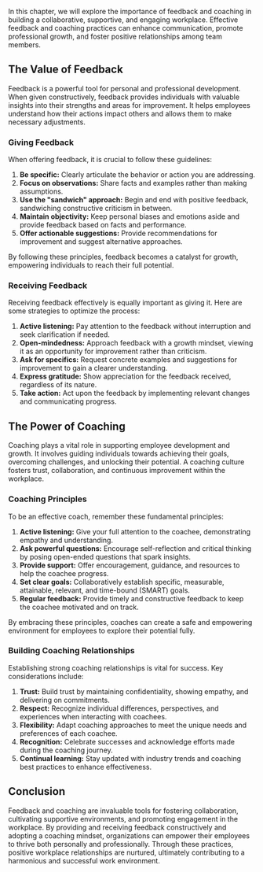 
In this chapter, we will explore the importance of feedback and coaching in building a collaborative, supportive, and engaging workplace. Effective feedback and coaching practices can enhance communication, promote professional growth, and foster positive relationships among team members.

The Value of Feedback
---------------------

Feedback is a powerful tool for personal and professional development. When given constructively, feedback provides individuals with valuable insights into their strengths and areas for improvement. It helps employees understand how their actions impact others and allows them to make necessary adjustments.

### Giving Feedback

When offering feedback, it is crucial to follow these guidelines:

1. **Be specific:** Clearly articulate the behavior or action you are addressing.
2. **Focus on observations:** Share facts and examples rather than making assumptions.
3. **Use the "sandwich" approach:** Begin and end with positive feedback, sandwiching constructive criticism in between.
4. **Maintain objectivity:** Keep personal biases and emotions aside and provide feedback based on facts and performance.
5. **Offer actionable suggestions:** Provide recommendations for improvement and suggest alternative approaches.

By following these principles, feedback becomes a catalyst for growth, empowering individuals to reach their full potential.

### Receiving Feedback

Receiving feedback effectively is equally important as giving it. Here are some strategies to optimize the process:

1. **Active listening:** Pay attention to the feedback without interruption and seek clarification if needed.
2. **Open-mindedness:** Approach feedback with a growth mindset, viewing it as an opportunity for improvement rather than criticism.
3. **Ask for specifics:** Request concrete examples and suggestions for improvement to gain a clearer understanding.
4. **Express gratitude:** Show appreciation for the feedback received, regardless of its nature.
5. **Take action:** Act upon the feedback by implementing relevant changes and communicating progress.

The Power of Coaching
---------------------

Coaching plays a vital role in supporting employee development and growth. It involves guiding individuals towards achieving their goals, overcoming challenges, and unlocking their potential. A coaching culture fosters trust, collaboration, and continuous improvement within the workplace.

### Coaching Principles

To be an effective coach, remember these fundamental principles:

1. **Active listening:** Give your full attention to the coachee, demonstrating empathy and understanding.
2. **Ask powerful questions:** Encourage self-reflection and critical thinking by posing open-ended questions that spark insights.
3. **Provide support:** Offer encouragement, guidance, and resources to help the coachee progress.
4. **Set clear goals:** Collaboratively establish specific, measurable, attainable, relevant, and time-bound (SMART) goals.
5. **Regular feedback:** Provide timely and constructive feedback to keep the coachee motivated and on track.

By embracing these principles, coaches can create a safe and empowering environment for employees to explore their potential fully.

### Building Coaching Relationships

Establishing strong coaching relationships is vital for success. Key considerations include:

1. **Trust:** Build trust by maintaining confidentiality, showing empathy, and delivering on commitments.
2. **Respect:** Recognize individual differences, perspectives, and experiences when interacting with coachees.
3. **Flexibility:** Adapt coaching approaches to meet the unique needs and preferences of each coachee.
4. **Recognition:** Celebrate successes and acknowledge efforts made during the coaching journey.
5. **Continual learning:** Stay updated with industry trends and coaching best practices to enhance effectiveness.

Conclusion
----------

Feedback and coaching are invaluable tools for fostering collaboration, cultivating supportive environments, and promoting engagement in the workplace. By providing and receiving feedback constructively and adopting a coaching mindset, organizations can empower their employees to thrive both personally and professionally. Through these practices, positive workplace relationships are nurtured, ultimately contributing to a harmonious and successful work environment.
